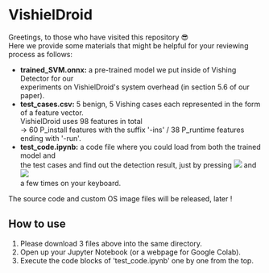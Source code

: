 # VishielDroid

Greetings, to those who have visited this repository 😎 <br/>
Here we provide some materials that might be helpful for your reviewing process as follows:

- **trained_SVM.onnx:**  a pre-trained model we put inside of Vishing Detector for our <br/> experiments on VishielDroid's system overhead (in section 5.6 of our paper). <br/>
- **test_cases.csv:**  5 benign, 5 Vishing cases each represented in the form of a feature vector. <br/> VishielDroid uses 98 features in total <br/>
 -> 60 P_install features with the suffix '-ins' / 38 P_runtime features ending with '-run'. <br/>
- **test_code.ipynb:**  a code file where you could load from both the trained model and <br/>
the test cases and find out the detection result, just by pressing ![](https://img.shields.io/badge/Shift-lightgray?style=plastic) and ![](https://img.shields.io/badge/Enter-lightgray?style=plastic) <br/> a few times on your keyboard. <br/>    

The source code and custom OS image files will be released, later !


## How to use

1) Please download 3 files above into the same directory.
2) Open up your Jupyter Notebook (or a webpage for Google Colab).
3) Execute the code blocks of 'test_code.ipynb' one by one from the top.  











